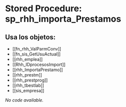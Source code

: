 # Stored Procedure: sp_rhh_importa_Prestamos

## Usa los objetos:
- [[fn_rhh_ValParmConv]]
- [[fn_sis_GetUsuActual]]
- [[rhh_emplea]]
- [[Rhh_IDprocesosImport]]
- [[rhh_ImportaPrestamo]]
- [[rhh_prestm]]
- [[rhh_prestprog]]
- [[rhh_tbestlab]]
- [[sis_empresa]]

*No code available.*
